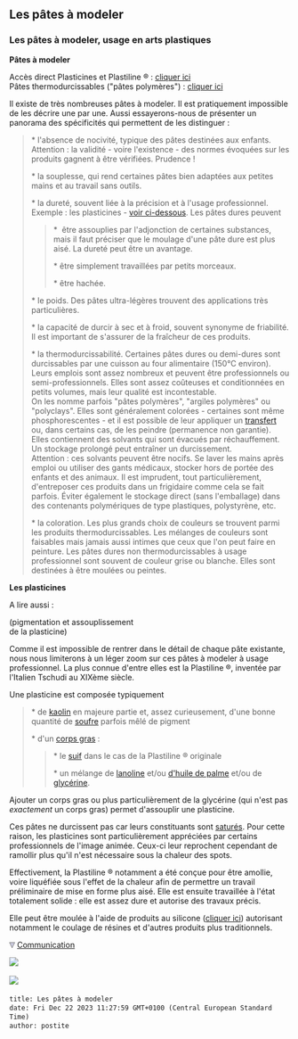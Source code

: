 ## Les pâtes à modeler
### Les pâtes à modeler, usage en arts plastiques
 **Pâtes à modeler**  

Accès direct Plasticines et Plastiline ® : [cliquer ici](patesamodeler.html#plasticines)  
Pâtes thermodurcissables ("pâtes polymères") : [cliquer ici](patesamodeler.html#thermodurcissable)

Il existe de très nombreuses pâtes à modeler. Il est pratiquement impossible de les décrire une par une. Aussi essayerons-nous de présenter un panorama des spécificités qui permettent de les distinguer :

> \* l'absence de nocivité, typique des pâtes destinées aux enfants. Attention : la validité - voire l'existence - des normes évoquées sur les produits gagnent à être vérifiées. Prudence !
> 
> \* la souplesse, qui rend certaines pâtes bien adaptées aux petites mains et au travail sans outils.
> 
> \* la dureté, souvent liée à la précision et à l'usage professionnel. Exemple : les plasticines - [voir ci-dessous](patesamodeler.html#plasticines). Les pâtes dures peuvent
> 
> > \*  être assouplies par l'adjonction de certaines substances, mais il faut préciser que le moulage d'une pâte dure est plus aisé. La dureté peut être un avantage.
> > 
> > \* être simplement travaillées par petits morceaux.
> > 
> > \* être hachée.
> 
> \* le poids. Des pâtes ultra-légères trouvent des applications très particulières.
> 
> \* la capacité de durcir à sec et à froid, souvent synonyme de friabilité. Il est important de s'assurer de la fraîcheur de ces produits.
> 
> \* la thermodurcissabilité. Certaines pâtes dures ou demi-dures sont durcissables par une cuisson au four alimentaire (150°C environ). Leurs emplois sont assez nombreux et peuvent être professionnels ou semi-professionnels. Elles sont assez coûteuses et conditionnées en petits volumes, mais leur qualité est incontestable.  
> On les nomme parfois "pâtes polymères", "argiles polymères" ou "polyclays". Elles sont généralement colorées - certaines sont même phosphorescentes - et il est possible de leur appliquer un [transfert](transfert.html) ou, dans certains cas, de les peindre (permanence non garantie).  
> Elles contiennent des solvants qui sont évacués par réchauffement. Un stockage prolongé peut entraîner un durcissement.  
> Attention : ces solvants peuvent être nocifs. Se laver les mains après emploi ou utiliser des gants médicaux, stocker hors de portée des enfants et des animaux. Il est imprudent, tout particulièrement, d'entreposer ces produits dans un frigidaire comme cela se fait parfois. Éviter également le stockage direct (sans l'emballage) dans des contenants polymériques de type plastiques, polystyrène, etc.
> 
> \* la coloration. Les plus grands choix de couleurs se trouvent parmi les produits thermodurcissables. Les mélanges de couleurs sont faisables mais jamais aussi intimes que ceux que l'on peut faire en peinture. Les pâtes dures non thermodurcissables à usage professionnel sont souvent de couleur grise ou blanche. Elles sont destinées à être moulées ou peintes.

**Les plasticines**

A lire aussi :  

(pigmentation et assouplissement  
de la plasticine)

Comme il est impossible de rentrer dans le détail de chaque pâte existante, nous nous limiterons à un léger zoom sur ces pâtes à modeler à usage professionnel. La plus connue d'entre elles est la Plastiline ®, inventée par l'Italien Tschudi au XIXème siècle.

Une plasticine est composée typiquement

> \* de [kaolin](kaolin.html) en majeure partie et, assez curieusement, d'une bonne quantité de [soufre](soufre.html) parfois mêlé de pigment
> 
> \* d'un [corps gras](gras.html#corpsgras) :
> 
> > \* le [suif](suif.html) dans le cas de la Plastiline ® originale
> > 
> > \* un mélange de [lanoline](lanoline.html) et/ou [d'huile de palme](autreshuiles.html#lhuiledepalme) et/ou de [glycérine](glycerine.html).

Ajouter un corps gras ou plus particulièrement de la glycérine (qui n'est pas _exactement_ un corps gras) permet d'assouplir une plasticine.

Ces pâtes ne durcissent pas car leurs constituants sont [saturés](saturation.html). Pour cette raison, les plasticines sont particulièrement appréciées par certains professionnels de l'image animée. Ceux-ci leur reprochent cependant de ramollir plus qu'il n'est nécessaire sous la chaleur des spots.

Effectivement, la Plastiline ® notamment a été conçue pour être amollie, voire liquéfiée sous l'effet de la chaleur afin de permettre un travail préliminaire de mise en forme plus aisé. Elle est ensuite travaillée à l'état totalement solide : elle est assez dure et autorise des travaux précis.

Elle peut être moulée à l'aide de produits au silicone ([cliquer ici](elastomeresilicone.html)) autorisant notamment le coulage de résines et d'autres produits plus traditionnels.



![](images/flechebas.gif) [Communication](http://www.artrealite.com/annonceurs.htm) 

[![](https://cbonvin.fr/sites/regie.artrealite.com/visuels/campagne1.png)](index-2.html#20131014)

![](https://cbonvin.fr/sites/regie.artrealite.com/visuels/campagne2.png)
```
title: Les pâtes à modeler
date: Fri Dec 22 2023 11:27:59 GMT+0100 (Central European Standard Time)
author: postite
```
